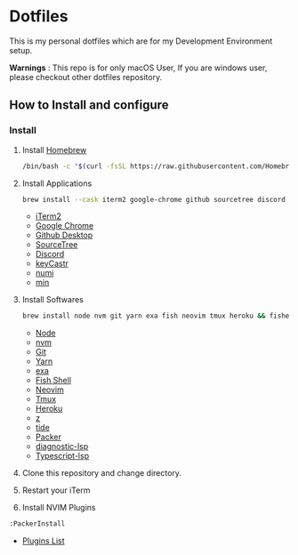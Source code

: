 # Dotfiles

This is my personal dotfiles which are for my Development Environment setup.

**Warnings** : This repo is for only macOS User, If you are windows user, please checkout other dotfiles repository.

## How to Install and configure

### Install

1. Install [Homebrew](https://brew.sh)

   ```bash
   /bin/bash -c "$(curl -fsSL https://raw.githubusercontent.com/Homebrew/install/HEAD/install.sh)"
   ```

2. Install Applications

   ```bash
   brew install --cask iterm2 google-chrome github sourcetree discord keycastr numi min
   ```

   - [iTerm2](https://iterm2.com/)
   - [Google Chrome](https://www.google.com/chrome/)
   - [Github Desktop](https://desktop.github.com/)
   - [SourceTree](https://www.sourcetreeapp.com/)
   - [Discord](https://discord.com/)
   - [keyCastr](https://github.com/keycastr/keycastr)
   - [numi](https://numi.app/)
   - [min](https://minbrowser.org/)

3. Install Softwares

   ```bash
   brew install node nvm git yarn exa fish neovim tmux heroku && fisher install jethrokuan/z IlanCosman/tide@v5 && git clone --depth 1 https://github.com/wbthomason/packer.nvim\ ~/.local/share/nvim/site/pack/packer/start/packer.nvim && yarn global add diagnostic-languageserver typescript-language-server typescript
   ```

   - [Node](https://nodejs.org/)
   - [nvm](https://github.com/nvm-sh/nvm/)
   - [Git](https://git-scm.com)
   - [Yarn](https://yarnpkg.com/)
   - [exa](https://github.com/ogham/exa)
   - [Fish Shell](https://fishshell.com/)
   - [Neovim](https://neovim.io/)
   - [Tmux](https://github.com/tmux/tmux)
   - [Heroku](https://heroku.com/)
   - [z](https://github.com/jethrokuan/z)
   - [tide](https://github.com/IlanCosman/tide)
   - [Packer](https://github.com/wbthomason/packer.nvim)
   - [diagnostic-lsp](https://github.com/iamcco/diagnostic-languageserver)
   - [Typescript-lsp](https://github.com/typescript-language-server/typescript-language-server)

4. Clone this repository and change directory.

5. Restart your iTerm

6. Install NVIM Plugins

  ```bash
  :PackerInstall
  ```

  - [Plugins List](./.config/nvim/lua/plugins.lua)
